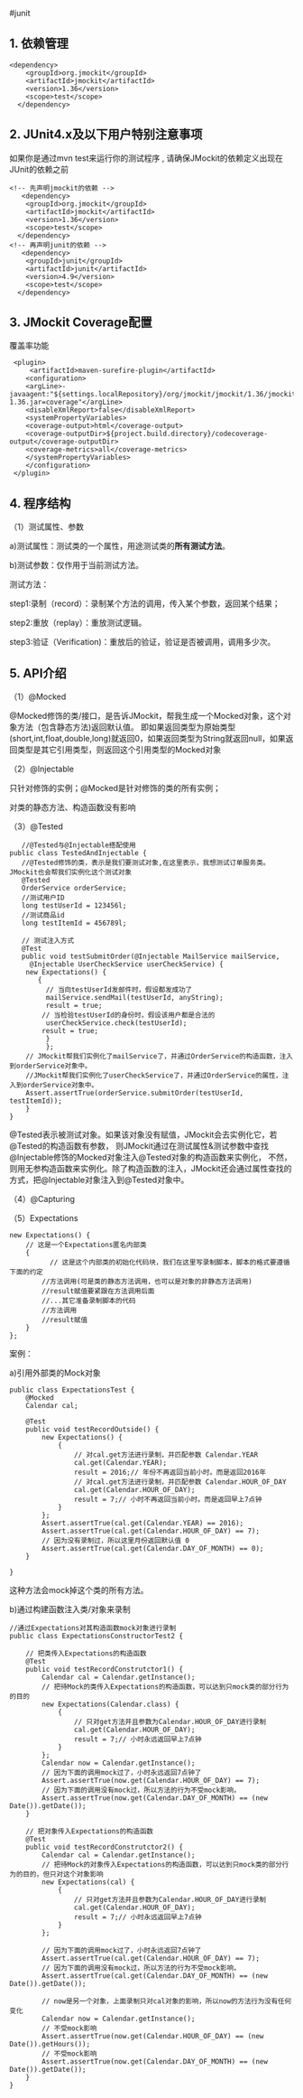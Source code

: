 #junit
## 1. 依赖管理
~~~
<dependency>
    <groupId>org.jmockit</groupId>
    <artifactId>jmockit</artifactId>
    <version>1.36</version>
    <scope>test</scope>
  </dependency>
~~~

## 2. JUnit4.x及以下用户特别注意事项

如果你是通过mvn test来运行你的测试程序 , 请确保JMockit的依赖定义出现在JUnit的依赖之前

~~~
<!-- 先声明jmockit的依赖 -->
   <dependency>
    <groupId>org.jmockit</groupId>
    <artifactId>jmockit</artifactId>
    <version>1.36</version>
    <scope>test</scope>
  </dependency>
<!-- 再声明junit的依赖 -->
   <dependency>
    <groupId>junit</groupId>
    <artifactId>junit</artifactId>
    <version>4.9</version>
    <scope>test</scope>
  </dependency>
~~~

## 3. JMockit Coverage配置
覆盖率功能
~~~
 <plugin>
     <artifactId>maven-surefire-plugin</artifactId>
    <configuration>
    <argLine>-javaagent:"${settings.localRepository}/org/jmockit/jmockit/1.36/jmockit-1.36.jar=coverage"</argLine>
    <disableXmlReport>false</disableXmlReport>
    <systemPropertyVariables>
    <coverage-output>html</coverage-output>
    <coverage-outputDir>${project.build.directory}/codecoverage-output</coverage-outputDir>
    <coverage-metrics>all</coverage-metrics>
    </systemPropertyVariables>
    </configuration>
 </plugin>
~~~

## 4. 程序结构
（1）测试属性、参数

a)测试属性：测试类的一个属性，用途测试类的**所有测试方法**。

b)测试参数：仅作用于当前测试方法。

测试方法：

step1:录制（record）：录制某个方法的调用，传入某个参数，返回某个结果；

step2:重放（replay）：重放测试逻辑。

step3:验证（Verification)：重放后的验证，验证是否被调用，调用多少次。

## 5. API介绍

（1）@Mocked

@Mocked修饰的类/接口，是告诉JMockit，帮我生成一个Mocked对象，这个对象方法（包含静态方法)返回默认值。
即如果返回类型为原始类型(short,int,float,double,long)就返回0，如果返回类型为String就返回null，如果返回类型是其它引用类型，则返回这个引用类型的Mocked对象

（2）@Injectable

只针对修饰的实例；@Mocked是针对修饰的类的所有实例；

对类的静态方法、构造函数没有影响

（3）@Tested

~~~
   //@Tested与@Injectable搭配使用
public class TestedAndInjectable {
   //@Tested修饰的类，表示是我们要测试对象,在这里表示，我想测试订单服务类。JMockit也会帮我们实例化这个测试对象
   @Tested
   OrderService orderService;
   //测试用户ID
   long testUserId = 123456l;
   //测试商品id
   long testItemId = 456789l;
 
   // 测试注入方式
   @Test
   public void testSubmitOrder(@Injectable MailService mailService, 
     @Injectable UserCheckService userCheckService) {
    new Expectations() {
       {
         // 当向testUserId发邮件时，假设都发成功了
         mailService.sendMail(testUserId, anyString);
         result = true;
        // 当检验testUserId的身份时，假设该用户都是合法的
         userCheckService.check(testUserId);
        result = true;
         }
         };
    // JMockit帮我们实例化了mailService了，并通过OrderService的构造函数，注入到orderService对象中。 
    //JMockit帮我们实例化了userCheckService了，并通过OrderService的属性，注入到orderService对象中。 
    Assert.assertTrue(orderService.submitOrder(testUserId, testItemId));
    }
}
~~~

@Tested表示被测试对象。如果该对象没有赋值，JMockit会去实例化它，若@Tested的构造函数有参数，
则JMockit通过在测试属性&测试参数中查找@Injectable修饰的Mocked对象注入@Tested对象的构造函数来实例化，
不然，则用无参构造函数来实例化。除了构造函数的注入，JMockit还会通过属性查找的方式，把@Injectable对象注入到@Tested对象中。

（4）@Capturing

（5）Expectations

~~~
new Expectations() {
    // 这是一个Expectations匿名内部类
    {
          // 这是这个内部类的初始化代码块，我们在这里写录制脚本，脚本的格式要遵循下面的约定
        //方法调用(可是类的静态方法调用，也可以是对象的非静态方法调用)
        //result赋值要紧跟在方法调用后面
        //...其它准备录制脚本的代码
        //方法调用
        //result赋值
    }
};
~~~

案例：

a)引用外部类的Mock对象
~~~
public class ExpectationsTest {
    @Mocked
    Calendar cal;
 
    @Test
    public void testRecordOutside() {
        new Expectations() {
            {
                // 对cal.get方法进行录制，并匹配参数 Calendar.YEAR
                cal.get(Calendar.YEAR);
                result = 2016;// 年份不再返回当前小时。而是返回2016年
                // 对cal.get方法进行录制，并匹配参数 Calendar.HOUR_OF_DAY
                cal.get(Calendar.HOUR_OF_DAY);
                result = 7;// 小时不再返回当前小时。而是返回早上7点钟
            }
        };
        Assert.assertTrue(cal.get(Calendar.YEAR) == 2016);
        Assert.assertTrue(cal.get(Calendar.HOUR_OF_DAY) == 7);
        // 因为没有录制过，所以这里月份返回默认值 0
        Assert.assertTrue(cal.get(Calendar.DAY_OF_MONTH) == 0);
    }
 
}
~~~
这种方法会mock掉这个类的所有方法。

b)通过构建函数注入类/对象来录制

~~~
//通过Expectations对其构造函数mock对象进行录制
public class ExpectationsConstructorTest2 {
 
    // 把类传入Expectations的构造函数
    @Test
    public void testRecordConstrutctor1() {
        Calendar cal = Calendar.getInstance();
        // 把待Mock的类传入Expectations的构造函数，可以达到只mock类的部分行为的目的
        new Expectations(Calendar.class) {
            {
                // 只对get方法并且参数为Calendar.HOUR_OF_DAY进行录制
                cal.get(Calendar.HOUR_OF_DAY);
                result = 7;// 小时永远返回早上7点钟
            }
        };
        Calendar now = Calendar.getInstance();
        // 因为下面的调用mock过了，小时永远返回7点钟了
        Assert.assertTrue(now.get(Calendar.HOUR_OF_DAY) == 7);
        // 因为下面的调用没有mock过，所以方法的行为不受mock影响，
        Assert.assertTrue(now.get(Calendar.DAY_OF_MONTH) == (new Date()).getDate());
    }
 
    // 把对象传入Expectations的构造函数
    @Test
    public void testRecordConstrutctor2() {
        Calendar cal = Calendar.getInstance();
        // 把待Mock的对象传入Expectations的构造函数，可以达到只mock类的部分行为的目的，但只对这个对象影响
        new Expectations(cal) {
            {
                // 只对get方法并且参数为Calendar.HOUR_OF_DAY进行录制
                cal.get(Calendar.HOUR_OF_DAY);
                result = 7;// 小时永远返回早上7点钟
            }
        };
 
        // 因为下面的调用mock过了，小时永远返回7点钟了
        Assert.assertTrue(cal.get(Calendar.HOUR_OF_DAY) == 7);
        // 因为下面的调用没有mock过，所以方法的行为不受mock影响，
        Assert.assertTrue(cal.get(Calendar.DAY_OF_MONTH) == (new Date()).getDate());
 
        // now是另一个对象，上面录制只对cal对象的影响，所以now的方法行为没有任何变化
        Calendar now = Calendar.getInstance();
        // 不受mock影响
        Assert.assertTrue(now.get(Calendar.HOUR_OF_DAY) == (new Date()).getHours());
        // 不受mock影响
        Assert.assertTrue(now.get(Calendar.DAY_OF_MONTH) == (new Date()).getDate());
    }
}
~~~



